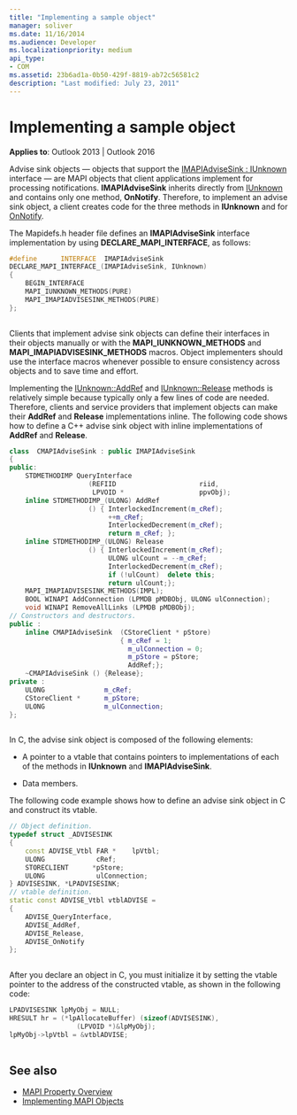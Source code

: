 ```yaml
---
title: "Implementing a sample object"
manager: soliver
ms.date: 11/16/2014
ms.audience: Developer
ms.localizationpriority: medium
api_type:
- COM
ms.assetid: 23b6ad1a-0b50-429f-8819-ab72c56581c2
description: "Last modified: July 23, 2011"
---
```


# Implementing a sample object

**Applies to**: Outlook 2013 | Outlook 2016 
  
Advise sink objects — objects that support the [IMAPIAdviseSink : IUnknown](imapiadvisesinkiunknown.md) interface — are MAPI objects that client applications implement for processing notifications. **IMAPIAdviseSink** inherits directly from [IUnknown](https://msdn.microsoft.com/library/ms680509%28v=VS.85%29.aspx) and contains only one method, **OnNotify**. Therefore, to implement an advise sink object, a client creates code for the three methods in **IUnknown** and for [OnNotify](imapiadvisesink-onnotify.md).
  
The Mapidefs.h header file defines an **IMAPIAdviseSink** interface implementation by using **DECLARE_MAPI_INTERFACE**, as follows:
  
```cpp
#define      INTERFACE  IMAPIAdviseSink
DECLARE_MAPI_INTERFACE_(IMAPIAdviseSink, IUnknown)
{
    BEGIN_INTERFACE
    MAPI_IUNKNOWN_METHODS(PURE)
    MAPI_IMAPIADVISESINK_METHODS(PURE)
};
 
```

Clients that implement advise sink objects can define their interfaces in their objects manually or with the **MAPI_IUNKNOWN_METHODS** and **MAPI_IMAPIADVISESINK_METHODS** macros. Object implementers should use the interface macros whenever possible to ensure consistency across objects and to save time and effort. 
  
Implementing the [IUnknown::AddRef](https://msdn.microsoft.com/library/ms691379%28v=VS.85%29.aspx) and [IUnknown::Release](https://msdn.microsoft.com/library/ms682317%28v=VS.85%29.aspx) methods is relatively simple because typically only a few lines of code are needed. Therefore, clients and service providers that implement objects can make their **AddRef** and **Release** implementations inline. The following code shows how to define a C++ advise sink object with inline implementations of **AddRef** and **Release**.
  
```cpp
class  CMAPIAdviseSink : public IMAPIAdviseSink
{
public:
    STDMETHODIMP QueryInterface
                    (REFIID                     riid,
                     LPVOID *                   ppvObj);
    inline STDMETHODIMP_(ULONG) AddRef
                    () { InterlockedIncrement(m_cRef);
                         ++m_cRef;
                         InterlockedDecrement(m_cRef);
                         return m_cRef; };
    inline STDMETHODIMP_(ULONG) Release
                    () { InterlockedIncrement(m_cRef);
                         ULONG ulCount = --m_cRef;
                         InterlockedDecrement(m_cRef);
                         if (!ulCount)  delete this;
                         return ulCount;};
    MAPI_IMAPIADVISESINK_METHODS(IMPL);
    BOOL WINAPI AddConnection (LPMDB pMDBObj, ULONG ulConnection);
    void WINAPI RemoveAllLinks (LPMDB pMDBObj);
// Constructors and destructors.
public :
    inline CMAPIAdviseSink  (CStoreClient * pStore)
                            { m_cRef = 1;
                              m_ulConnection = 0;
                              m_pStore = pStore;
                              AddRef;};
    ~CMAPIAdviseSink () {Release};
private :
    ULONG               m_cRef;
    CStoreClient *      m_pStore;
    ULONG               m_ulConnection;
};
 
```

In C, the advise sink object is composed of the following elements:
  
- A pointer to a vtable that contains pointers to implementations of each of the methods in **IUnknown** and **IMAPIAdviseSink**.
    
- Data members.
    
The following code example shows how to define an advise sink object in C and construct its vtable. 
  
```cpp
// Object definition.
typedef struct _ADVISESINK
{
    const ADVISE_Vtbl FAR *    lpVtbl;
    ULONG             cRef;
    STORECLIENT      *pStore;
    ULONG             ulConnection;
} ADVISESINK, *LPADVISESINK;
// vtable definition.
static const ADVISE_Vtbl vtblADVISE =
{
    ADVISE_QueryInterface,
    ADVISE_AddRef,
    ADVISE_Release,
    ADVISE_OnNotify
};
 
```

After you declare an object in C, you must initialize it by setting the vtable pointer to the address of the constructed vtable, as shown in the following code:
  
```cpp
LPADVISESINK lpMyObj = NULL;
HRESULT hr = (*lpAllocateBuffer) (sizeof(ADVISESINK),
                 (LPVOID *)&lpMyObj);
lpMyObj->lpVtbl = &vtblADVISE;
 
```

## See also

- [MAPI Property Overview](mapi-property-overview.md)
- [Implementing MAPI Objects](implementing-mapi-objects.md)

